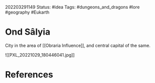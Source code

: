 
202203291149
Status: #idea
Tags: #dungeons_and_dragons #lore #geography #Eukarth 

# Ond Sâlyia
City in the area of [[Obraria Influence]], and central capital of the same.

![[PXL_20221029_180446041.jpg]]

# References

